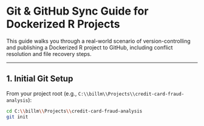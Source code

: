 # Git & GitHub Sync Guide for Dockerized R Projects

This guide walks you through a real-world scenario of version-controlling and publishing a Dockerized R project to GitHub, including conflict resolution and file recovery steps.

---

## 1. Initial Git Setup

From your project root (e.g., `C:\\billm\\Projects\\credit-card-fraud-analysis`):

```bash
cd C:\\billm\\Projects\\credit-card-fraud-analysis
git init

